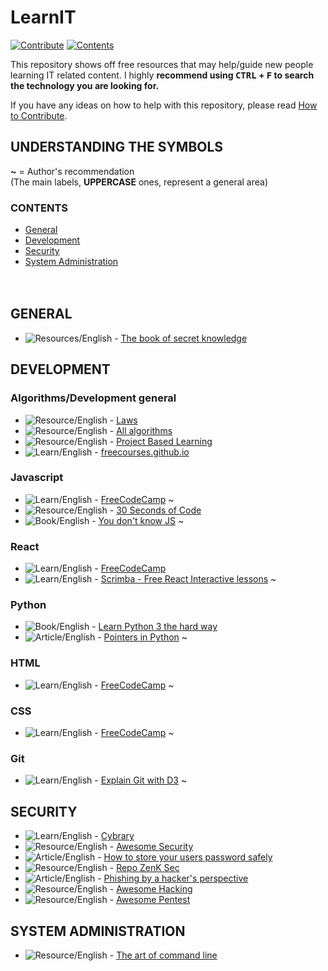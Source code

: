 # LearnIT<br>
[![Contribute](https://img.shields.io/badge/CHECKME-Contribute-green.svg)](https://github.com/Ronkiro/LearnIT/blob/master/CONTRIBUTING.md)
[![Contents](https://img.shields.io/badge/COOLSTUFF-Contents-red.svg)](#contents)


This repository shows off free resources that may help/guide new people learning IT related content.
I highly **recommend using <kbd>CTRL</kbd> + <kbd>F</kbd> to search the technology you are looking for.**

If you have any ideas on how to help with this repository, please read [How to Contribute](https://github.com/Ronkiro/LearnIT/blob/master/CONTRIBUTING.md).

## UNDERSTANDING THE SYMBOLS<br>
**~** = Author's recommendation<br>
(The main labels, **UPPERCASE** ones, represent a general area) 

### CONTENTS
* [General](#general)
* [Development](#development)
* [Security](#security)
* [System Administration](#system-administration-)
<br><br><br>
## GENERAL
* ![Resources/English](https://img.shields.io/badge/Resources-English-orange.svg) - [The book of secret knowledge](https://github.com/trimstray/the-book-of-secret-knowledge)

## DEVELOPMENT
### Algorithms/Development general
* ![Resource/English](https://img.shields.io/badge/Resource-English-orange.svg) - <a href=https://github.com/dwmkerr/hacker-laws>Laws</a>
* ![Resource/English](https://img.shields.io/badge/Resource-English-orange.svg) - <a href=https://github.com/TheAlgorithms/Python>All algorithms</a>
* ![Resource/English](https://img.shields.io/badge/Resource-English-orange.svg) - <a href=https://github.com/tuvtran/project-based-learning>Project Based Learning</a>
* ![Learn/English](https://img.shields.io/badge/Learn-English-orange.svg) - [freecourses.github.io](https://freecourses.github.io/)

### Javascript<br>
* ![Learn/English](https://img.shields.io/badge/Learn-English-orange.svg) - <a href=https://learn.freecodecamp.org/>FreeCodeCamp</a> ~
* ![Resource/English](https://img.shields.io/badge/Resource-English-orange.svg) - <a href=https://github.com/30-seconds/30-seconds-of-code>30 Seconds of Code</a>
* ![Book/English](https://img.shields.io/badge/Book-English-orange.svg) - <a href=https://github.com/getify/You-Dont-Know-JS>You don't know JS</a> ~

### React<br>
* ![Learn/English](https://img.shields.io/badge/Learn-English-orange.svg) - <a href=https://learn.freecodecamp.org/>FreeCodeCamp</a>
* ![Learn/English](https://img.shields.io/badge/Learn-English-orange.svg) - <a href=https://scrimba.com/playlist/p7P5Hd>Scrimba - Free React Interactive lessons</a> ~

### Python<br>
* ![Book/English](https://img.shields.io/badge/Book-English-orange.svg) - <a href=https://learnpythonthehardway.org/python3/>Learn Python 3 the hard way</a>
* ![Article/English](https://img.shields.io/badge/Article-English-orange.svg) - <a href=https://realpython.com/pointers-in-python/>Pointers in Python</a> ~

### HTML<br>
* ![Learn/English](https://img.shields.io/badge/Learn-English-orange.svg) - <a href=https://learn.freecodecamp.org/>FreeCodeCamp</a> ~

### CSS<br>
* ![Learn/English](https://img.shields.io/badge/Learn-English-orange.svg) - <a href=https://learn.freecodecamp.org/>FreeCodeCamp</a> ~

### Git<br>
* ![Learn/English](https://img.shields.io/badge/Learn-English-orange.svg) - <a href=http://onlywei.github.io/explain-git-with-d3/>Explain Git with D3</a> ~

## SECURITY<br>
* ![Learn/English](https://img.shields.io/badge/Learn-English-orange.svg) - <a href=https://www.cybrary.it/>Cybrary</a>
* ![Resource/English](https://img.shields.io/badge/Resource-English-orange.svg) - <a href=https://github.com/sbilly/awesome-security>Awesome Security</a>
* ![Article/English](https://img.shields.io/badge/Article-English-orange.svg) - [How to store your users password safely](https://nakedsecurity.sophos.com/2013/11/20/serious-security-how-to-store-your-users-passwords-safely/)
* ![Resource/English](https://img.shields.io/badge/Resource-English-orange.svg) - [Repo ZenK Sec](https://repo.zenk-security.com/?dir=.)
* ![Article/English](https://img.shields.io/badge/Article-English-orange.svg) - [Phishing by a hacker's perspective](https://medium.com/@curtbraz/gone-phishin-an-attacker-s-perspective-solutions-857b26b03d38)
* ![Resource/English](https://img.shields.io/badge/Resource-English-orange.svg) - [Awesome Hacking](https://github.com/Hack-with-Github/Awesome-Hacking)
* ![Resource/English](https://img.shields.io/badge/Resource-English-orange.svg) - [Awesome Pentest](https://github.com/enaqx/awesome-pentest)

## SYSTEM ADMINISTRATION <br>
* ![Resource/English](https://img.shields.io/badge/Learn-English-orange.svg) - <a href=https://github.com/jlevy/the-art-of-command-line>The art of command line</a>
